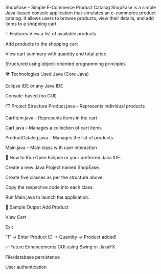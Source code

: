 ShopEase – Simple E-Commerce Product Catalog
ShopEase is a simple Java-based console application that simulates an e-commerce product catalog. It allows users to browse products, view their details, and add items to a shopping cart.

💡 Features
View a list of available products

Add products to the shopping cart

View cart summary with quantity and total price

Structured using object-oriented programming principles

🛠️ Technologies Used
Java (Core Java)

Eclipse IDE or any Java IDE

Console-based (no GUI)

🗂️ Project Structure
Product.java – Represents individual products

CartItem.java – Represents items in the cart

Cart.java – Manages a collection of cart items

ProductCatalog.java – Manages the list of products

Main.java – Main class with user interaction

🚀 How to Run
Open Eclipse or your preferred Java IDE.

Create a new Java Project named ShopEase.

Create five classes as per the structure above.

Copy the respective code into each class.

Run Main.java to launch the application.

📌 Sample Output
Add Product

View Cart

Exit

“1” → Enter Product ID → Quantity → Product added!

✅ Future Enhancements
GUI using Swing or JavaFX

File/database persistence

User authentication


